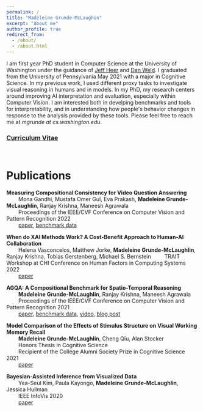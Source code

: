 ```yaml
---
permalink: /
title: "Madeleine Grunde-McLaughin"
excerpt: "About me"
author_profile: true
redirect_from: 
  - /about/
  - /about.html
---
```


I am first year PhD student in Computer Science at the University of Washington under the guidance of [Jeff Heer](https://homes.cs.washington.edu/~jheer/) and [Dan Weld](https://www.cs.washington.edu/people/faculty/weld). I graduated from the University of Pennsylvania May 2021 with a major in Cognitive Science. In my previous work, I used different proxy tasks to investigate visual reasoning in humans and in models. In my PhD, my research centers around improving AI interpretation and evaluation, especially within Computer Vision. I am interested both in develping benchmarks and tools for interpretability, and in understanding how people's behavior changes in response to the analysis provided by these tools. Please feel free to reach me at *mgrunde at cs.washington.edu*.

### [Curriculum Vitae](CV.pdf)


<br/>


Publications
======

**Measuring Compositional Consistency for Video Question Answering** \
&nbsp;&nbsp;&nbsp;&nbsp;&nbsp;&nbsp;&nbsp;&nbsp;Mona Gandhi, Mustafa Omer Gul, Eva Prakash, **Madeleine Grunde-McLaughlin**, Ranjay Krishna, Maneesh Agrawala\
&nbsp;&nbsp;&nbsp;&nbsp;&nbsp;&nbsp;&nbsp;&nbsp;Proceedings of the IEEE/CVF Conference on Computer Vision and Pattern Recognition 2022\
&nbsp;&nbsp;&nbsp;&nbsp;&nbsp;&nbsp;&nbsp;&nbsp;[paper](https://arxiv.org/pdf/2204.07190.pdf), [benchmark data](https://agqa-decomp.cs.washington.edu/)

**When do XAI Methods Work? A Cost-Benefit Approach to Human-AI Collaboration** \
&nbsp;&nbsp;&nbsp;&nbsp;&nbsp;&nbsp;&nbsp;&nbsp;Helena Vasconcelos, Matthew Jorke, **Madeleine Grunde-McLaughlin**, Ranjay Krishna, Tobias Gerstenberg, Michael S. Bernstein
&nbsp;&nbsp;&nbsp;&nbsp;&nbsp;&nbsp;&nbsp;&nbsp;TRAIT Workshop at CHI Conference on Human Factors in Computing Systems 2022\
&nbsp;&nbsp;&nbsp;&nbsp;&nbsp;&nbsp;&nbsp;&nbsp;[paper](https://chi-trait.github.io/papers/CHI_TRAIT_2022_Paper_44.pdf)

**AGQA: A Compositional Benchmark for Spatio-Temporal Reasoning** \
&nbsp;&nbsp;&nbsp;&nbsp;&nbsp;&nbsp;&nbsp;&nbsp;**Madeleine Grunde-McLaughlin**, Ranjay Krishna, Maneesh Agrawala\
&nbsp;&nbsp;&nbsp;&nbsp;&nbsp;&nbsp;&nbsp;&nbsp;Proceedings of the IEEE/CVF Conference on Computer Vision and Pattern Recognition 2021\
&nbsp;&nbsp;&nbsp;&nbsp;&nbsp;&nbsp;&nbsp;&nbsp;[paper](https://arxiv.org/pdf/2103.16002.pdf), [benchmark data](https://cs.stanford.edu/people/ranjaykrishna/agqa/), [video](https://www.youtube.com/watch?v=6Rw1QF9Hono), [blog post](http://ai.stanford.edu/blog/agqa/)

**Model Comparison of the Effects of Stimulus Structure on Visual Working Memory Recall**\
&nbsp;&nbsp;&nbsp;&nbsp;&nbsp;&nbsp;&nbsp;&nbsp;**Madeleine Grunde-McLaughlin**, Cheng Qiu, Alan Stocker \
&nbsp;&nbsp;&nbsp;&nbsp;&nbsp;&nbsp;&nbsp;&nbsp;Honors Thesis in Cognitive Science\
&nbsp;&nbsp;&nbsp;&nbsp;&nbsp;&nbsp;&nbsp;&nbsp;Recipient of the College Alumni Society Prize in Cognitive Science 2021\
&nbsp;&nbsp;&nbsp;&nbsp;&nbsp;&nbsp;&nbsp;&nbsp;[paper](Thesis.pdf)

**Bayesian-Assisted Inference from Visualized Data**\
&nbsp;&nbsp;&nbsp;&nbsp;&nbsp;&nbsp;&nbsp;&nbsp;Yea-Seul Kim, Paula Kayongo, **Madeleine Grunde-McLaughlin**, Jessica Hullman\
&nbsp;&nbsp;&nbsp;&nbsp;&nbsp;&nbsp;&nbsp;&nbsp;IEEE InfoVis 2020\
&nbsp;&nbsp;&nbsp;&nbsp;&nbsp;&nbsp;&nbsp;&nbsp;[paper](https://arxiv.org/pdf/2008.00142.pdf)



